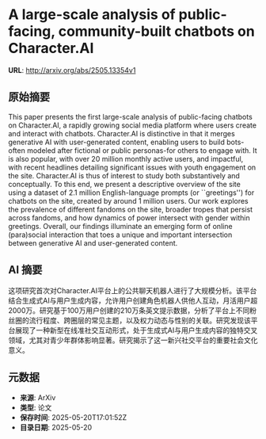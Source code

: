 # A large-scale analysis of public-facing, community-built chatbots on Character.AI

**URL**: http://arxiv.org/abs/2505.13354v1

## 原始摘要

This paper presents the first large-scale analysis of public-facing chatbots
on Character.AI, a rapidly growing social media platform where users create and
interact with chatbots. Character.AI is distinctive in that it merges
generative AI with user-generated content, enabling users to build bots-often
modeled after fictional or public personas-for others to engage with. It is
also popular, with over 20 million monthly active users, and impactful, with
recent headlines detailing significant issues with youth engagement on the
site. Character.AI is thus of interest to study both substantively and
conceptually. To this end, we present a descriptive overview of the site using
a dataset of 2.1 million English-language prompts (or ``greetings'') for
chatbots on the site, created by around 1 million users. Our work explores the
prevalence of different fandoms on the site, broader tropes that persist across
fandoms, and how dynamics of power intersect with gender within greetings.
Overall, our findings illuminate an emerging form of online (para)social
interaction that toes a unique and important intersection between generative AI
and user-generated content.


## AI 摘要

这项研究首次对Character.AI平台上的公共聊天机器人进行了大规模分析。该平台结合生成式AI与用户生成内容，允许用户创建角色机器人供他人互动，月活用户超2000万。研究基于100万用户创建的210万条英文提示数据，分析了平台上不同粉丝圈的流行程度、跨圈层的常见主题，以及权力动态与性别的关联。研究发现该平台展现了一种新型在线准社交互动形式，处于生成式AI与用户生成内容的独特交叉领域，尤其对青少年群体影响显著。研究揭示了这一新兴社交平台的重要社会文化意义。

## 元数据

- **来源**: ArXiv
- **类型**: 论文
- **保存时间**: 2025-05-20T17:01:52Z
- **目录日期**: 2025-05-20
